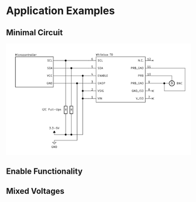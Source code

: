 
# <i class="fas fa-code-branch"></i> Application Examples <!-- {docsify-ignore} -->

## Minimal Circuit
![Atlas Logo](_media/whitebox-t0-minimal-circuit.svg)

## Enable Functionality

## Mixed Voltages

